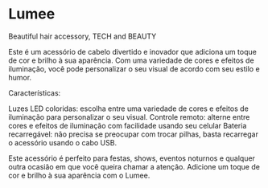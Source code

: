# Lumee
Beautiful hair accessory, TECH and BEAUTY

Este é um acessório de cabelo divertido e inovador que adiciona um toque de cor e brilho à sua aparência. Com uma variedade de cores e efeitos de iluminação, você pode personalizar o seu visual de acordo com seu estilo e humor.

Características:

Luzes LED coloridas: escolha entre uma variedade de cores e efeitos de iluminação para personalizar o seu visual.
Controle remoto: alterne entre cores e efeitos de iluminação com facilidade usando seu celular
Bateria recarregável: não precisa se preocupar com trocar pilhas, basta recarregar o acessório usando o cabo USB.

Este acessório é perfeito para festas, shows, eventos noturnos e qualquer outra ocasião em que você queira chamar a atenção. Adicione um toque de cor e brilho à sua aparência com o Lumee.





